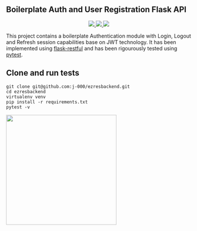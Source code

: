 ## Boilerplate Auth and User Registration Flask API

<p align="center">
  <a href="https://github.com/j-000/ezresbackend/blob/master/LICENSE">
    <img src="https://img.shields.io/apm/l/vim-mode?color=blue&style=flat-square" />
  </a>
  <a href="https://www.python.org/">
    <img src="https://img.shields.io/badge/built%20with-Python-blue.svg?style=flat-square" />
  </a>
  <a href="https://docs.pytest.org/en/latest/">
    <img src="https://img.shields.io/badge/tested%20with-Pytest-green.svg?style=flat-square" />
  </a>
</p>


This project contains a boilerplate Authentication module with Login, Logout and Refresh session capabilities base on JWT technology. 
It has been implemented using [flask-restful](https://flask-restful.readthedocs.io/en/latest/) and has been rigourously tested using [pytest](https://docs.pytest.org/en/latest/).

## Clone and run tests
```
git clone git@github.com:j-000/ezresbackend.git
cd ezresbackend
virtualenv venv
pip install -r requirements.txt
pytest -v
```
<img src="" height="300"/>
